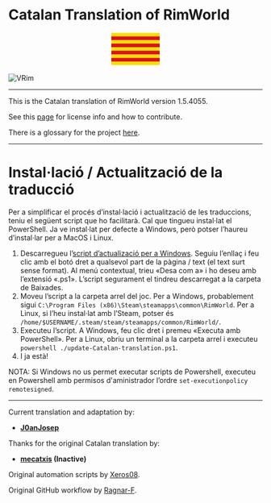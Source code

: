 ﻿# Catalan Translation of RimWorld

<div align="center">
  <img src="https://github.com/Ludeon/RimWorld-Catalan/blob/master/Core/LangIcon.png" />
</div>

![VRim](https://img.shields.io/badge/RimWorld-1.5.4055-green.svg?style=for-the-badge)

_ _ _

This is the Catalan translation of RimWorld version 1.5.4055.

See this [page](http://ludeon.com/forums/index.php?topic=2933.0) for license info and how to contribute.

There is a glossary for the project [here](https://htmlpreview.github.io/?https://github.com/Ludeon/RimWorld-Catalan/blob/master/GLOSSARY.html).

- - -

# Instal·lació / Actualització de la traducció
Per a simplificar el procés d’instal·lació i actualització de les traduccions, teniu el següent script que ho facilitarà.
Cal que tingueu instal·lat el PowerShell. Ja ve instal·lat per defecte a Windows, però potser l’haureu d’instal·lar per a MacOS i Linux.

1. Descarregueu l’[script d’actualizació per a Windows](https://raw.githubusercontent.com/Ludeon/RimWorld-Catalan/master/scripts/update-Catalan-translation.ps1). Seguiu l’enllaç i feu clic amb el botó dret a qualsevol part de la pàgina / text (el text surt sense format). Al menú contextual, trieu «Desa com a» i ho deseu amb l’extensió «.ps1». L’script segurament el tindreu descarregat a la carpeta de Baixades.
2. Moveu l’script a la carpeta arrel del joc. Per a Windows, probablement sigui `C:\Program Files (x86)\Steam\steamapps\common\RimWorld`. Per a Linux, si l’heu instal·lat amb l’Steam, potser és `/home/$USERNAME/.steam/steam/steamapps/common/RimWorld/`.
3. Executeu l’script. A Windows, feu clic dret i premeu «Executa amb PowerShell». Per a Linux, obriu un terminal a la carpeta arrel i executeu `powershell ./update-Catalan-translation.ps1`.
4. I ja està!

NOTA: Si Windows no us permet executar scripts de Powershell, executeu en Powershell amb permisos d'aministrador l’ordre `set-executionpolicy remotesigned`.

- - -

Current translation and adaptation by:

* __[J0anJosep](https://github.com/J0anJosep)__

Thanks for the original Catalan translation by:

* __[mecatxis](https://github.com/mecatxis) (Inactive)__

Original automation scripts by [Xeros08](https://github.com/Xeros08).

Original GitHub workflow by [Ragnar-F](https://github.com/Ragnar-F).
